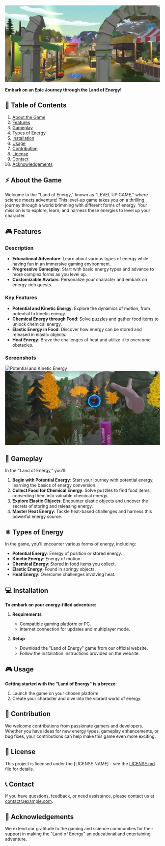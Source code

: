 ![LEVEL UP GAME Banner](images/levelup1.png)

**Embark on an Epic Journey through the Land of Energy!**

## 📌 Table of Contents

1. [About the Game](#about-the-game)
2. [Features](#features)
3. [Gameplay](#gameplay)
4. [Types of Energy](#types-of-energy)
5. [Installation](#installation)
6. [Usage](#usage)
7. [Contribution](#contribution)
8. [License](#license)
9. [Contact](#contact)
10. [Acknowledgements](#acknowledgements)

## ⚡️ About the Game

Welcome to the "Land of Energy," known as "LEVEL UP GAME," where science meets adventure! This level-up game takes you on a thrilling journey through a world brimming with different forms of energy. Your mission is to explore, learn, and harness these energies to level up your character.

## 🎮 Features

### Description

- **Educational Adventure**: Learn about various types of energy while having fun in an immersive gaming environment.
- **Progressive Gameplay**: Start with basic energy types and advance to more complex forms as you level up.
- **Customizable Avatars**: Personalize your character and embark on energy-rich quests.

### Key Features

- **Potential and Kinetic Energy**: Explore the dynamics of motion, from potential to kinetic energy.
- **Chemical Energy through Food**: Solve puzzles and gather food items to unlock chemical energy.
- **Elastic Energy in Food**: Discover how energy can be stored and released in elastic objects.
- **Heat Energy**: Brave the challenges of heat and utilize it to overcome obstacles.

### Screenshots

![Potential and Kinetic Energy](levelup3.png)
![Chemical Energy through Food](images/leveup2.png)

## 🎯 Gameplay

In the "Land of Energy," you'll:

1. **Begin with Potential Energy**: Start your journey with potential energy, learning the basics of energy conversion.
2. **Collect Food for Chemical Energy**: Solve puzzles to find food items, converting them into valuable chemical energy.
3. **Explore Elastic Objects**: Encounter elastic objects and uncover the secrets of storing and releasing energy.
4. **Master Heat Energy**: Tackle heat-based challenges and harness this powerful energy source.

## ⚛️ Types of Energy

In the game, you'll encounter various forms of energy, including:

- **Potential Energy**: Energy of position or stored energy.
- **Kinetic Energy**: Energy of motion.
- **Chemical Energy**: Stored in food items you collect.
- **Elastic Energy**: Found in springy objects.
- **Heat Energy**: Overcome challenges involving heat.

## 💻 Installation

**To embark on your energy-filled adventure:**

1. **Requirements**
   - Compatible gaming platform or PC.
   - Internet connection for updates and multiplayer mode.

2. **Setup**
   - Download the "Land of Energy" game from our official website.
   - Follow the installation instructions provided on the website.

## 🎮 Usage

**Getting started with the "Land of Energy" is a breeze:**

1. Launch the game on your chosen platform.
2. Create your character and dive into the vibrant world of energy.

## 🤝 Contribution

We welcome contributions from passionate gamers and developers. Whether you have ideas for new energy types, gameplay enhancements, or bug fixes, your contributions can help make this game even more exciting.

## 📃 License

This project is licensed under the [LICENSE NAME] - see the [LICENSE.md](LICENSE.md) file for details.

## 📞 Contact

If you have questions, feedback, or need assistance, please contact us at [contact@example.com](mailto:contact@example.com).

## 🙏 Acknowledgements

We extend our gratitude to the gaming and science communities for their support in making the "Land of Energy" an educational and entertaining adventure.
